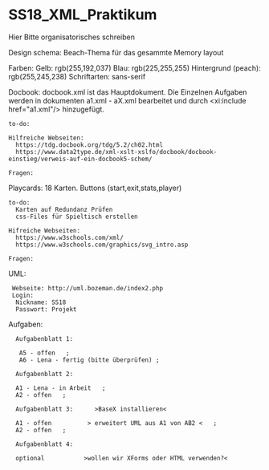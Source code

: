 # SS18_XML_Praktikum

Hier Bitte organisatorisches schreiben

Design schema:
Beach-Thema für das gesammte Memory layout
   
   Farben:
      Gelb: rgb(255,192,037)
      Blau: rgb(225,255,255)
      Hintergrund (peach): rgb(255,245,238)
   Schriftarten:
      sans-serif
      


Docbook:
   docbook.xml ist das Hauptdokument. Die Einzelnen Aufgaben werden in dokumenten a1.xml - aX.xml bearbeitet und durch 
  <xi:include href="a1.xml"/> hinzugefügt.
  
    to-do:
    
    Hilfreiche Webseiten:
      https://tdg.docbook.org/tdg/5.2/ch02.html
      https://www.data2type.de/xml-xslt-xslfo/docbook/docbook-einstieg/verweis-auf-ein-docbook5-schem/
      
    Fragen:
  
  
Playcards:
  18 Karten. Buttons (start,exit,stats,player)
    
    to-do:
      Karten auf Redundanz Prüfen
      css-Files für Spieltisch erstellen
    
    Hifreiche Webseiten:
      https://www.w3schools.com/xml/
      https://www.w3schools.com/graphics/svg_intro.asp
    
    Fragen:
    
 UML:
   
     Webseite: http://uml.bozeman.de/index2.php
     Login:
      Nickname: SS18
      Passwort: Projekt
   
 Aufgaben:
 
      Aufgabenblatt 1:
 
       A5 - offen   ;
       A6 - Lena - fertig (bitte überprüfen) ;
 
      Aufgabenblatt 2:
 
      A1 - Lena - in Arbeit   ;
      A2 - offen   ;
 
      Aufgabenblatt 3:      >BaseX installieren<
 
      A1 - offen          > erweitert UML aus A1 von AB2 <   ;
      A2 - offen   ;
 
      Aufgabenblatt 4:
 
      optional           >wollen wir XForms oder HTML verwenden?<
  
  
